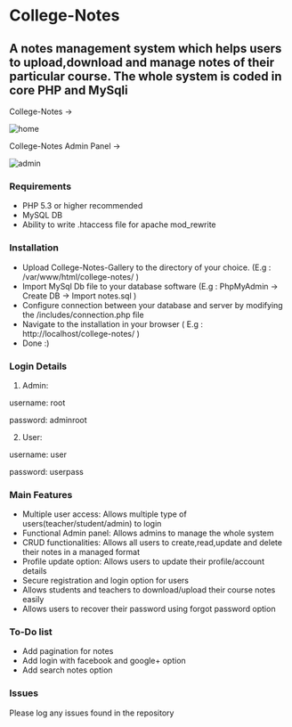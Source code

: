 # College-Notes

## A notes management system which helps users to upload,download and manage notes of their particular course. The whole system is coded in core PHP and MySqli

College-Notes ->

![home](https://user-images.githubusercontent.com/16975766/28489136-9c9930a0-6ed8-11e7-85a0-af4d73f63cd7.png)

College-Notes Admin Panel ->

![admin](https://user-images.githubusercontent.com/16975766/28489144-e2c938ae-6ed8-11e7-90f2-f104f34eeabb.png)

### Requirements

- PHP 5.3 or higher recommended
- MySQL DB
- Ability to write .htaccess file for apache mod_rewrite

### Installation

- Upload College-Notes-Gallery to the directory of your choice. (E.g : /var/www/html/college-notes/ )
- Import MySql Db file to your database software (E.g : PhpMyAdmin -> Create DB -> Import notes.sql )
- Configure connection between your database and server by modifying the /includes/connection.php file
- Navigate to the installation in your browser ( E.g : http://localhost/college-notes/ )
- Done :)

### Login Details

1. Admin:

username: root

password: adminroot

2. User:

username: user

password: userpass

### Main Features

- Multiple user access: Allows multiple type of users(teacher/student/admin) to login
- Functional Admin panel: Allows admins to manage the whole system
- CRUD functionalities: Allows all users to create,read,update and delete their notes in a managed format
- Profile update option: Allows users to update their profile/account details
- Secure registration and login option for users
- Allows students and teachers to download/upload their course notes easily
- Allows users to recover their password using forgot password option

### To-Do list

- Add pagination for notes
- Add login with facebook and google+ option
- Add search notes option

### Issues

Please log any issues found in the repository
